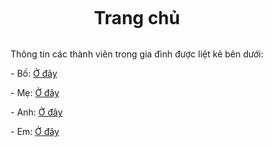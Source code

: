 
<html lang="en-US">
<head>
  <meta charset="UTF-8">
  <meta http-equiv="X-UA-Compatible" content="IE=edge">
  <meta name="viewport" content="width=device-width, initial-scale=1">

  <style>
    body {
      background-image: url('images/background2-9.jpg');
      background-size: cover;
      background-repeat: no-repeat;
      display: flex;
      flex-direction: column;
      justify-content: center;
      align-items: center;
      height: 100vh;
    }

    h1 {
      text-align: center;
    }
  </style>
</head>
<body>
  <h1>Trang chủ</h1>
  <div class="container-lg px-3 my-5 markdown-body">
    <p>Thông tin các thành viên trong gia đình được liệt kê bên dưới:</p>
    <p>- Bố: <a href="Bo%20moi.htm">Ở đây</a></p>
    <p>- Mẹ: <a href="me%20moi.htm">Ở đây</a></p>
    <p>- Anh: <a href="anh%20moi.htm">Ở đây</a></p>
    <p>- Em: <a href="em%20moi%20moi.htm">Ở đây</a></p>
  </div>

  <script src="https://cdnjs.cloudflare.com/ajax/libs/anchor-js/4.1.0/anchor.min.js" integrity="sha256-lZaRhKri35AyJSypXXs4o6OPFTbTmUoltBbDCbdzegg=" crossorigin="anonymous"></script>
  <script>anchors.add();</script>
</body>
</html>
